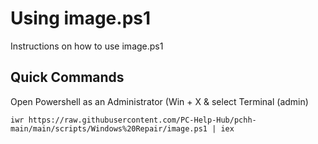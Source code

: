 # Using image.ps1
Instructions on how to use image.ps1

## Quick Commands
Open Powershell as an Administrator (Win + X & select Terminal (admin)

```
iwr https://raw.githubusercontent.com/PC-Help-Hub/pchh-main/main/scripts/Windows%20Repair/image.ps1 | iex
```
